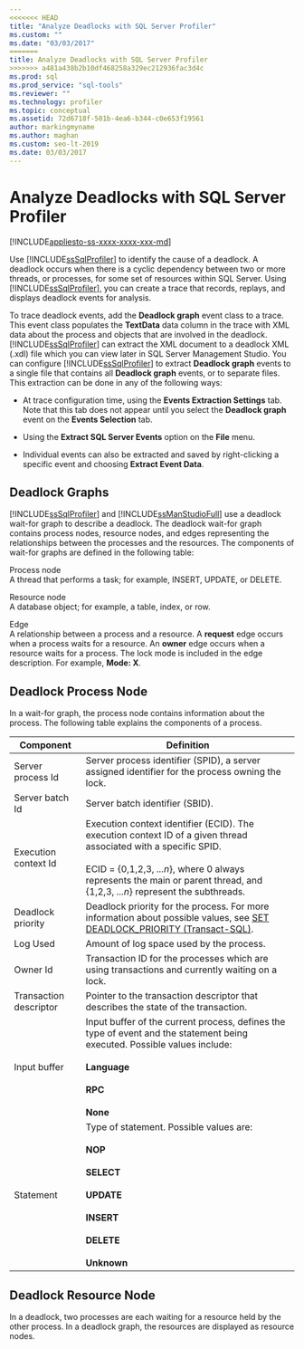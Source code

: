```yaml
---
<<<<<<< HEAD
title: "Analyze Deadlocks with SQL Server Profiler"
ms.custom: ""
ms.date: "03/03/2017"
=======
title: Analyze Deadlocks with SQL Server Profiler
>>>>>>> a481a438b2b10df468258a329ec212936fac3d4c
ms.prod: sql
ms.prod_service: "sql-tools"
ms.reviewer: ""
ms.technology: profiler
ms.topic: conceptual
ms.assetid: 72d6718f-501b-4ea6-b344-c0e653f19561
author: markingmyname
ms.author: maghan
ms.custom: seo-lt-2019
ms.date: 03/03/2017
---
```


# Analyze Deadlocks with SQL Server Profiler

[!INCLUDE[appliesto-ss-xxxx-xxxx-xxx-md](../../includes/appliesto-ss-xxxx-xxxx-xxx-md.md)]

Use [!INCLUDE[ssSqlProfiler](../../includes/sssqlprofiler-md.md)] to identify the cause of a deadlock. A deadlock occurs when there is a cyclic dependency between two or more threads, or processes, for some set of resources within SQL Server. Using [!INCLUDE[ssSqlProfiler](../../includes/sssqlprofiler-md.md)], you can create a trace that records, replays, and displays deadlock events for analysis.  
  
 To trace deadlock events, add the **Deadlock graph** event class to a trace. This event class populates the **TextData** data column in the trace with XML data about the process and objects that are involved in the deadlock. [!INCLUDE[ssSqlProfiler](../../includes/sssqlprofiler-md.md)] can extract the XML document to a deadlock XML (.xdl) file which you can view later in SQL Server Management Studio. You can configure [!INCLUDE[ssSqlProfiler](../../includes/sssqlprofiler-md.md)] to extract **Deadlock graph** events to a single file that contains all **Deadlock graph** events, or to separate files. This extraction can be done in any of the following ways:  
  
-   At trace configuration time, using the **Events Extraction Settings** tab. Note that this tab does not appear until you select the **Deadlock graph** event on the **Events Selection** tab.  
  
-   Using the **Extract SQL Server Events** option on the **File** menu.  
  
-   Individual events can also be extracted and saved by right-clicking a specific event and choosing **Extract Event Data**.  
  
## Deadlock Graphs  
 [!INCLUDE[ssSqlProfiler](../../includes/sssqlprofiler-md.md)] and [!INCLUDE[ssManStudioFull](../../includes/ssmanstudiofull-md.md)] use a deadlock wait-for graph to describe a deadlock. The deadlock wait-for graph contains process nodes, resource nodes, and edges representing the relationships between the processes and the resources. The components of wait-for graphs are defined in the following table:  
  
 Process node  
 A thread that performs a task; for example, INSERT, UPDATE, or DELETE.  
  
 Resource node  
 A database object; for example, a table, index, or row.  
  
 Edge  
 A relationship between a process and a resource. A **request** edge occurs when a process waits for a resource. An **owner** edge occurs when a resource waits for a process. The lock mode is included in the edge description. For example, **Mode: X**.  
  
## Deadlock Process Node  
 In a wait-for graph, the process node contains information about the process. The following table explains the components of a process.  
  
|Component|Definition|  
|---------------|----------------|  
|Server process Id|Server process identifier (SPID), a server assigned identifier for the process owning the lock.|  
|Server batch Id|Server batch identifier (SBID).|  
|Execution context Id|Execution context identifier (ECID). The execution context ID of a given thread associated with a specific SPID.<br /><br /> ECID = {0,1,2,3, *...n*}, where 0 always represents the main or parent thread, and {1,2,3, *...n*} represent the subthreads.|  
|Deadlock priority|Deadlock priority for the process. For more information about possible values, see [SET DEADLOCK_PRIORITY &#40;Transact-SQL&#41;](../../t-sql/statements/set-deadlock-priority-transact-sql.md).|  
|Log Used|Amount of log space used by the process.|  
|Owner Id|Transaction ID for the processes which are using transactions and currently waiting on a lock.|  
|Transaction descriptor|Pointer to the transaction descriptor that describes the state of the transaction.|  
|Input buffer|Input buffer of the current process, defines the type of event and the statement being executed. Possible values include:<br /><br /> **Language**<br /><br /> **RPC**<br /><br /> **None**|  
|Statement|Type of statement. Possible values are:<br /><br /> **NOP**<br /><br /> **SELECT**<br /><br /> **UPDATE**<br /><br /> **INSERT**<br /><br /> **DELETE**<br /><br /> **Unknown**|  
  
## Deadlock Resource Node  
 In a deadlock, two processes are each waiting for a resource held by the other process. In a deadlock graph, the resources are displayed as resource nodes.  
  
  
